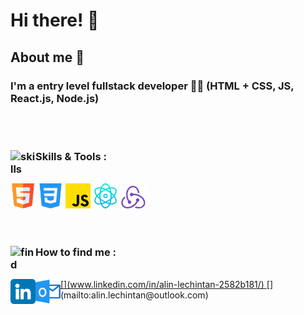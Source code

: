# Hi there! 👋

## About me 🚀

### I'm a entry level fullstack developer 🧑‍💻 (HTML + CSS, JS, React.js, Node.js)

<br/>
<br/>

### Skills & Tools : <img align="left" alt="skills" width="40px" src="https://cdn-icons-png.flaticon.com/512/3696/3696638.png"/>

<br/>

<div>

<img alt="HTML5" width="40px" src="html5.png"  />
<img alt="CSS3" width="40px" src="css3.png" />
<img alt="JavaScript" width="40px" src="JavaScript.png" />
<img alt="React" width="40px" src="React.png" />
<img alt="Node" width="40px" src="node.png" />

</div>

<br/>
<br/>

### How to find me <img align="left" alt="find" width="40px" src="https://cdn-icons-png.flaticon.com/512/2500/2500099.png"/>:

<br/>

<a href="www.linkedin.com/in/alin-lechintan-2582b181" target="_blank">
[<img align="left" alt="Linkedin" width="40px" src="linkedin.png" />](www.linkedin.com/in/alin-lechintan-2582b181/)
</a>
[<img align="left" alt="Outlook" width="40px" src="image.png" />](mailto:alin.lechintan@outlook.com)
